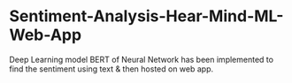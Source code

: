# Sentiment-Analysis-Hear-Mind-ML-Web-App
Deep Learning model BERT of Neural Network has been implemented to find the sentiment using text &amp; then hosted on web app.
